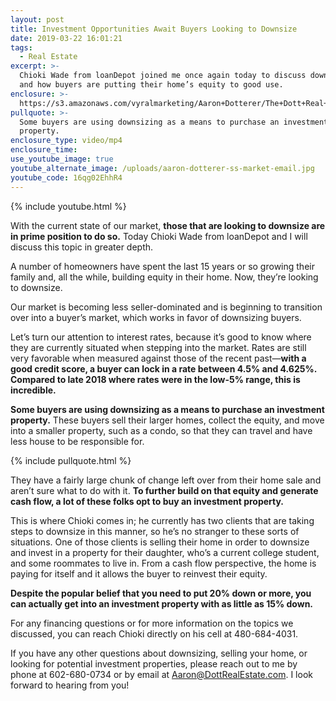 ```yaml
---
layout: post
title: Investment Opportunities Await Buyers Looking to Downsize
date: 2019-03-22 16:01:21
tags:
  - Real Estate
excerpt: >-
  Chioki Wade from loanDepot joined me once again today to discuss downsizing
  and how buyers are putting their home’s equity to good use.
enclosure: >-
  https://s3.amazonaws.com/vyralmarketing/Aaron+Dotterer/The+Dott+Real+Estate+Group-+Investment+Opportunities+Await+Buyers+Looking+to+Downsize.mp4
pullquote: >-
  Some buyers are using downsizing as a means to purchase an investment
  property.
enclosure_type: video/mp4
enclosure_time:
use_youtube_image: true
youtube_alternate_image: /uploads/aaron-dotterer-ss-market-email.jpg
youtube_code: 16qg02EhhR4
---
```


{% include youtube.html %}

With the current state of our market, **those that are looking to downsize are in prime position to do so.** Today Chioki Wade from loanDepot and I will discuss this topic in greater depth.&nbsp;

A number of homeowners have spent the last 15 years or so growing their family and, all the while, building equity in their home. Now, they’re looking to downsize.&nbsp;

Our market is becoming less seller-dominated and is beginning to transition over into a buyer’s market, which works in favor of downsizing buyers.&nbsp;

Let’s turn our attention to interest rates, because it’s good to know where they are currently situated when stepping into the market. Rates are still very favorable when measured against those of the recent past—**with a good credit score, a buyer can lock in a rate between 4.5% and 4.625%. Compared to late 2018 where rates were in the low-5% range, this is incredible.&nbsp;**

**Some buyers are using downsizing as a means to purchase an investment property.** These buyers sell their larger homes, collect the equity, and move into a smaller property, such as a condo, so that they can travel and have less house to be responsible for.&nbsp;

{% include pullquote.html %}

They have a fairly large chunk of change left over from their home sale and aren’t sure what to do with it. **To further build on that equity and generate cash flow, a lot of these folks opt to buy an investment property.** &nbsp; &nbsp; &nbsp;

This is where Chioki comes in; he currently has two clients that are taking steps to downsize in this manner, so he’s no stranger to these sorts of situations. One of those clients is selling their home in order to downsize and invest in a property for their daughter, who’s a current college student, and some roommates to live in. From a cash flow perspective, the home is paying for itself and it allows the buyer to reinvest their equity.&nbsp;

**Despite the popular belief that you need to put 20% down or more, you can actually get into an investment property with as little as 15% down.&nbsp;**

For any financing questions or for more information on the topics we discussed, you can reach Chioki directly on his cell at 480-684-4031.&nbsp;

If you have any other questions about downsizing, selling your home, or looking for potential investment properties, please reach out to me by phone at 602-680-0734 or by email at [Aaron@DottRealEstate.com](mailto:Aaron@DottRealEstate.com). I look forward to hearing from you!